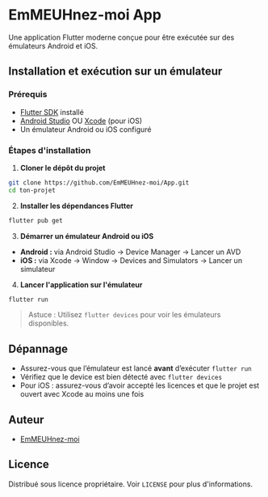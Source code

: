 # EmMEUHnez-moi App

Une application Flutter moderne conçue pour être exécutée sur des émulateurs Android et iOS.

## Installation et exécution sur un émulateur

### Prérequis

- [Flutter SDK](https://flutter.dev/docs/get-started/install) installé
- [Android Studio](https://developer.android.com/studio) OU [Xcode](https://developer.apple.com/xcode/) (pour iOS)
- Un émulateur Android ou iOS configuré

### Étapes d'installation

1. **Cloner le dépôt du projet**

```bash
git clone https://github.com/EmMEUHnez-moi/App.git
cd ton-projet
```

2. **Installer les dépendances Flutter**

```bash
flutter pub get
```

3. **Démarrer un émulateur Android ou iOS**

- **Android :** via Android Studio → Device Manager → Lancer un AVD
- **iOS :** via Xcode → Window → Devices and Simulators → Lancer un simulateur

4. **Lancer l'application sur l'émulateur**

```bash
flutter run
```

> Astuce : Utilisez `flutter devices` pour voir les émulateurs disponibles.


## Dépannage

- Assurez-vous que l’émulateur est lancé **avant** d’exécuter `flutter run`
- Vérifiez que le device est bien détecté avec `flutter devices`
- Pour iOS : assurez-vous d’avoir accepté les licences et que le projet est ouvert avec Xcode au moins une fois

## Auteur

- [EmMEUHnez-moi](https://github.com/EmMEUHnez-moi)

## Licence

Distribué sous licence propriétaire. Voir `LICENSE` pour plus d'informations.
